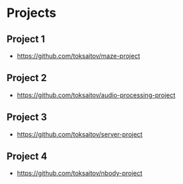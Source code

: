 # Projects

## Project 1

* <https://github.com/toksaitov/maze-project>

## Project 2

* <https://github.com/toksaitov/audio-processing-project>

## Project 3

* <https://github.com/toksaitov/server-project>

## Project 4

* <https://github.com/toksaitov/nbody-project>
